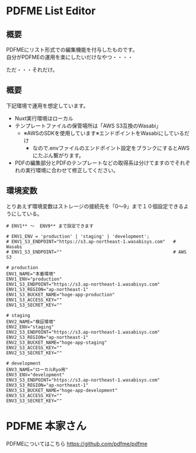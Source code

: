 

# PDFME List Editor

## 概要

PDFMEにリスト形式での編集機能を付与したものです。  
自分がPDFMEの運用を楽にしたいだけなやつ・・・・

ただ・・・それだけ。



## 概要

下記環境で運用を想定しています。

* Nuxt実行環境はローカル
* テンプレートファイルの保管場所は「AWS S3互換のWasabi」
  * ※AWSのSDKを使用しています※エンドポイントをWasabiにしているだけ
    * なので.envファイルのエンドポイント設定をブランクにするとAWSにたぶん繋がります。
* PDFの編集部分とPDFのテンプレートなどの取得系は分けてますのでそれぞれの実行環境に合わせて修正してください。


## 環境変数

とりあえず環境変数はストレージの接続先を「0～9」まで１０個設定できるようにしている。


```sh:.env
# ENV1** ～  ENV9** まで設定できます

# ENV1_ENV = 'production' | 'staging' | 'development';
# ENV1_S3_ENDPOINT="https://s3.ap-northeast-1.wasabisys.com"   # Wasabi
# ENV1_S3_ENDPOINT=""                                          # AWS S3

# production
ENV1_NAME="本番環境"
ENV1_ENV="production"
ENV1_S3_ENDPOINT="https://s3.ap-northeast-1.wasabisys.com"
ENV1_S3_REGION="ap-northeast-1"
ENV1_S3_BUCKET_NAME="hoge-app-production"
ENV1_S3_ACCESS_KEY=""
ENV1_S3_SECRET_KEY=""

# staging
ENV2_NAME="検証環境"
ENV2_ENV="staging"
ENV2_S3_ENDPOINT="https://s3.ap-northeast-1.wasabisys.com"
ENV2_S3_REGION="ap-northeast-1"
ENV2_S3_BUCKET_NAME="hoge-app-staging"
ENV2_S3_ACCESS_KEY=""
ENV2_S3_SECRET_KEY=""

# development
ENV3_NAME="ローカルRyo用"
ENV3_ENV="development"
ENV3_S3_ENDPOINT="https://s3.ap-northeast-1.wasabisys.com"
ENV3_S3_REGION="ap-northeast-1"
ENV3_S3_BUCKET_NAME="hoge-app-development"
ENV3_S3_ACCESS_KEY=""
ENV3_S3_SECRET_KEY=""

```

# PDFME 本家さん

PDFMEについてはこちら
https://github.com/pdfme/pdfme



